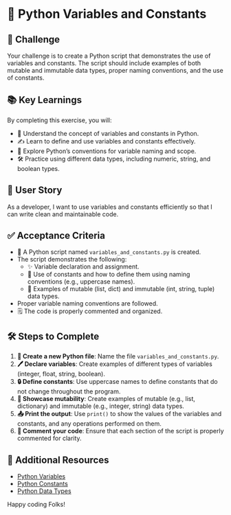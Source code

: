 # 🐍 Python Variables and Constants

## 🎯 Challenge

Your challenge is to create a Python script that demonstrates the use of variables and constants. The script should include examples of both mutable and immutable data types, proper naming conventions, and the use of constants.

## 📚 Key Learnings

By completing this exercise, you will:

- 🔎 Understand the concept of variables and constants in Python.
- ✍️ Learn to define and use variables and constants effectively.
- 📏 Explore Python’s conventions for variable naming and scope.
- 🛠️ Practice using different data types, including numeric, string, and boolean types.

## 👤 User Story

As a developer, I want to use variables and constants efficiently so that I can write clean and maintainable code.

## ✅ Acceptance Criteria

- 📝 A Python script named `variables_and_constants.py` is created.
- The script demonstrates the following:
  - ✨ Variable declaration and assignment.
  - 🚩 Use of constants and how to define them using naming conventions (e.g., uppercase names).
  - 🔄 Examples of mutable (list, dict) and immutable (int, string, tuple) data types.
- Proper variable naming conventions are followed.
- 🗒️ The code is properly commented and organized.

## 🛠️ Steps to Complete

1. **📁 Create a new Python file**: Name the file `variables_and_constants.py`.
2. **🖊️ Declare variables**: Create examples of different types of variables (integer, float, string, boolean).
3. **🔒 Define constants**: Use uppercase names to define constants that do not change throughout the program.
4. **🔄 Showcase mutability**: Create examples of mutable (e.g., list, dictionary) and immutable (e.g., integer, string) data types.
5. **📤 Print the output**: Use `print()` to show the values of the variables and constants, and any operations performed on them.
6. **💬 Comment your code**: Ensure that each section of the script is properly commented for clarity.

## 📎 Additional Resources

- [Python Variables](https://www.w3schools.com/python/python_variables.asp)
- [Python Constants](https://www.programiz.com/python-programming/variables-constants-literals)
- [Python Data Types](https://realpython.com/python-data-types/)


Happy coding Folks!
